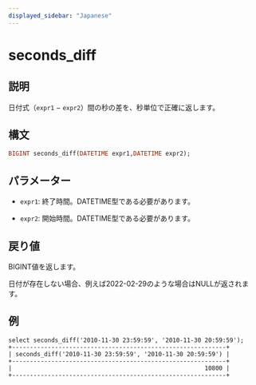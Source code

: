 ```yaml
---
displayed_sidebar: "Japanese"
---
```


# seconds_diff

## 説明

日付式（`expr1` − `expr2`）間の秒の差を、秒単位で正確に返します。

## 構文

```Haskell
BIGINT seconds_diff(DATETIME expr1,DATETIME expr2);
```

## パラメーター

- `expr1`: 終了時間。DATETIME型である必要があります。

- `expr2`: 開始時間。DATETIME型である必要があります。

## 戻り値

BIGINT値を返します。

日付が存在しない場合、例えば2022-02-29のような場合はNULLが返されます。

## 例

```Plain
select seconds_diff('2010-11-30 23:59:59', '2010-11-30 20:59:59');
+------------------------------------------------------------+
| seconds_diff('2010-11-30 23:59:59', '2010-11-30 20:59:59') |
+------------------------------------------------------------+
|                                                      10800 |
+------------------------------------------------------------+
```